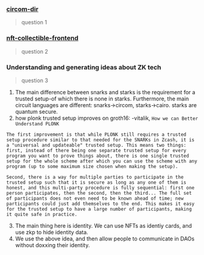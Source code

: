 ### [circom-dir](https://github.com/alienflip/zku/tree/main/week_1/circom-dir)

> question 1 

### [nft-collectible-frontend](https://github.com/alienflip/zku/tree/main/week_1/nft-collectible-frontend)

> question 2

### Understanding and generating ideas about ZK tech

> question 3

1. The main difference between snarks and starks is the requirement for a trusted setup-of which there is none in starks. Furthermore, the main circuit languages are different: snarks->circom, starks->cairo. starks are quantum secure.
2. how plonk trusted setup improves on groth16: -vitalik, `How we can Better Understand PLONK`
```
The first improvement is that while PLONK still requires a trusted setup procedure similar to that needed for the SNARKs in Zcash, it is a "universal and updateable" trusted setup. This means two things: first, instead of there being one separate trusted setup for every program you want to prove things about, there is one single trusted setup for the whole scheme after which you can use the scheme with any program (up to some maximum size chosen when making the setup).

Second, there is a way for multiple parties to participate in the trusted setup such that it is secure as long as any one of them is honest, and this multi-party procedure is fully sequential: first one person participates, then the second, then the third... The full set of participants does not even need to be known ahead of time; new participants could just add themselves to the end. This makes it easy for the trusted setup to have a large number of participants, making it quite safe in practice. 
```

3. The main thing here is identity. We can use NFTs as identiy cards, and use zkp to hide identity data.
4. We use the above idea, and then allow people to communicate in DAOs without doxxing their identity.
